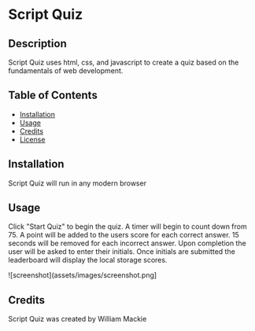 # Script Quiz

## Description
Script Quiz uses html, css, and javascript to create a quiz based on the fundamentals of web development.

## Table of Contents
* [Installation](#installation)
* [Usage](#usage)
* [Credits](#credits)
* [License](#license)

## Installation
Script Quiz will run in any modern browser

## Usage
Click "Start Quiz" to begin the quiz. A timer will begin to count down from 75. A point will be added to the users score for each correct answer. 15 seconds will be removed for each incorrect answer. Upon completion the user will be asked to enter their initials. Once initials are submitted the leaderboard will display the local storage scores.

![screenshot](assets/images/screenshot.png]

## Credits
Script Quiz was created by William Mackie
